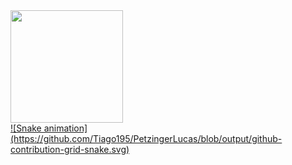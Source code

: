 <div>
  <a href="https://github.com/PetzingerLucas">
  <img height="180em" src="https://github-readme-stats.vercel.app/api?username=PetzingerLucas&show_icons=true&theme=dracula&include_all_commits=true&count_private=true"/>
</div>
![Snake animation](https://github.com/Tiago195/PetzingerLucas/blob/output/github-contribution-grid-snake.svg)
